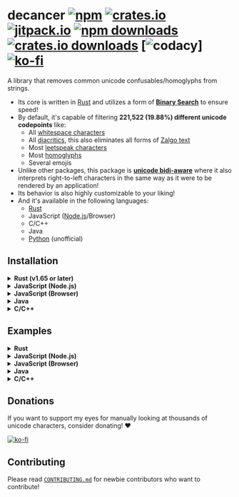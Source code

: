# decancer [![npm][npm-image]][npm-url] [![crates.io][crates-io-image]][crates-io-url] [![jitpack.io][jitpack-io-image]][jitpack-io-url] [![npm downloads][npm-downloads-image]][npm-url] [![crates.io downloads][crates-io-downloads-image]][crates-io-url] [![[codacy][codacy-url]][codacy-image]] [![ko-fi][ko-fi-brief-image]][ko-fi-url]

[crates-io-image]: https://img.shields.io/crates/v/decancer?style=flat-square
[crates-io-downloads-image]: https://img.shields.io/crates/d/decancer?style=flat-square
[crates-io-url]: https://crates.io/crates/decancer
[npm-image]: https://img.shields.io/npm/v/decancer.svg?style=flat-square
[npm-url]: https://npmjs.org/package/decancer
[jitpack-io-image]: https://jitpack.io/v/null8626/decancer.svg
[jitpack-io-url]: https://jitpack.io/#null8626/decancer
[npm-downloads-image]: https://img.shields.io/npm/dt/decancer.svg?style=flat-square
[codacy-image]: https://app.codacy.com/project/badge/Grade/d740b1aa867d42f2b37eb992ad73784a
[codacy-url]: https://app.codacy.com/gh/null8626/decancer/dashboard
[ko-fi-brief-image]: https://img.shields.io/badge/donations-ko--fi-red?color=ff5e5b&style=flat-square
[ko-fi-image]: https://ko-fi.com/img/githubbutton_sm.svg
[ko-fi-url]: https://ko-fi.com/null8626

A library that removes common unicode confusables/homoglyphs from strings.

- Its core is written in [Rust](https://www.rust-lang.org) and utilizes a form of [**Binary Search**](https://en.wikipedia.org/wiki/Binary_search_algorithm) to ensure speed!
- By default, it's capable of filtering **221,522 (19.88%) different unicode codepoints** like:
  - All [whitespace characters](https://en.wikipedia.org/wiki/Whitespace_character)
  - All [diacritics](https://en.wikipedia.org/wiki/Diacritic), this also eliminates all forms of [Zalgo text](https://en.wikipedia.org/wiki/Zalgo_text)
  - Most [leetspeak characters](https://en.wikipedia.org/wiki/Leet)
  - Most [homoglyphs](https://en.wikipedia.org/wiki/Homoglyph)
  - Several emojis
- Unlike other packages, this package is **[unicode bidi-aware](https://en.wikipedia.org/wiki/Bidirectional_text)** where it also interprets right-to-left characters in the same way as it were to be rendered by an application!
- Its behavior is also highly customizable to your liking!
- And it's available in the following languages:
  - [Rust](https://crates.io/crates/decancer)
  - JavaScript ([Node.js](https://www.npmjs.com/package/decancer)/Browser)
  - C/C++
  - Java
  - [Python](https://pypi.org/project/decancer-py) (unofficial)

## Installation

<details>
<summary><b>Rust (v1.65 or later)</b></summary>

In your `Cargo.toml`:

```toml
decancer = "3.2.0"
```

</details>
<details>
<summary><b>JavaScript (Node.js)</b></summary>

In your shell:

```console
npm install decancer
```

In your code (CommonJS):

```js
const decancer = require('decancer')
```

In your code (ESM):

```js
import decancer from 'decancer'
```

</details>
<details>
<summary><b>JavaScript (Browser)</b></summary>

In your code:

```html
<script type="module">
  import init from 'https://cdn.jsdelivr.net/gh/null8626/decancer@v3.2.0/bindings/wasm/bin/decancer.min.js'

  const decancer = await init()
</script>
```

</details>
<details>
<summary><b>Java</b></summary>

### As a dependency

In your `build.gradle`:

```gradle
repositories {
  mavenCentral()
  maven { url 'https://jitpack.io' }
}

dependencies {
  implementation 'com.github.null8626:decancer:v3.2.0'
}
```

In your `pom.xml`:

```xml
<repositories>
  <repository>
    <id>central</id>
    <url>https://repo.maven.apache.org/maven2</url>
  </repository>
  <repository>
    <id>jitpack.io</id>
    <url>https://jitpack.io</url>
  </repository>
</repositories>

<dependencies>
  <dependency>
    <groupId>com.github.null8626</groupId>
    <artifactId>decancer</artifactId>
    <version>v3.2.0</version>
  </dependency>
</dependencies>
```

### Building from source

```console
git clone https://github.com/null8626/decancer.git --depth 1
cd ./decancer/bindings/java
unzip ./bin/bindings.zip -d ./bin
chmod +x ./gradlew
./gradlew build --warning-mode all
```

Tip: You can shrink the size of the resulting jar file by removing binaries in the `bin` directory for the platforms you don't want to support.

</details>
<details>
<summary><b>C/C++</b></summary>

### Download

- [Header file](https://raw.githubusercontent.com/null8626/decancer/v3.2.0/bindings/native/decancer.h)
- [Download for ARM64 macOS (11.0+, Big Sur+)](https://github.com/null8626/decancer/releases/download/v3.2.0/decancer-aarch64-apple-darwin.zip)
- [Download for ARM64 iOS](https://github.com/null8626/decancer/releases/download/v3.2.0/decancer-aarch64-apple-ios.zip)
- [Download for Apple iOS Simulator on ARM6](https://github.com/null8626/decancer/releases/download/v3.2.0/decancer-aarch64-apple-ios-sim.zip)
- [Download for ARM64 Android](https://github.com/null8626/decancer/releases/download/v3.2.0/decancer-aarch64-linux-android.zip)
- [Download for ARM64 Windows MSVC](https://github.com/null8626/decancer/releases/download/v3.2.0/decancer-aarch64-pc-windows-msvc.zip)
- [Download for ARM64 Linux (kernel 4.1, glibc 2.17+)](https://github.com/null8626/decancer/releases/download/v3.2.0/decancer-aarch64-unknown-linux-gnu.zip)
- [Download for ARM64 Linux with MUSL](https://github.com/null8626/decancer/releases/download/v3.2.0/decancer-aarch64-unknown-linux-musl.zip)
- [Download for ARMv6 Linux (kernel 3.2, glibc 2.17)](https://github.com/null8626/decancer/releases/download/v3.2.0/decancer-arm-unknown-linux-gnueabi.zip)
- [Download for ARMv5TE Linux (kernel 4.4, glibc 2.23)](https://github.com/null8626/decancer/releases/download/v3.2.0/decancer-armv5te-unknown-linux-gnueabi.zip)
- [Download for ARMv7-A Android](https://github.com/null8626/decancer/releases/download/v3.2.0/decancer-armv7-linux-androideabi.zip)
- [Download for ARMv7-A Linux (kernel 4.15, glibc 2.27)](https://github.com/null8626/decancer/releases/download/v3.2.0/decancer-armv7-unknown-linux-gnueabi.zip)
- [Download for ARMv7-A Linux, hardfloat (kernel 3.2, glibc 2.17)](https://github.com/null8626/decancer/releases/download/v3.2.0/decancer-armv7-unknown-linux-gnueabihf.zip)
- [Download for 32-bit Linux w/o SSE (kernel 3.2, glibc 2.17)](https://github.com/null8626/decancer/releases/download/v3.2.0/decancer-i586-unknown-linux-gnu.zip)
- [Download for 32-bit MSVC (Windows 7+)](https://github.com/null8626/decancer/releases/download/v3.2.0/decancer-i686-pc-windows-msvc.zip)
- [Download for 32-bit FreeBSD](https://github.com/null8626/decancer/releases/download/v3.2.0/decancer-i686-unknown-freebsd.zip)
- [Download for 32-bit Linux (kernel 3.2+, glibc 2.17+)](https://github.com/null8626/decancer/releases/download/v3.2.0/decancer-i686-unknown-linux-gnu.zip)
- [Download for PPC64LE Linux (kernel 3.10, glibc 2.17)](https://github.com/null8626/decancer/releases/download/v3.2.0/decancer-powerpc64le-unknown-linux-gnu.zip)
- [Download for RISC-V Linux (kernel 4.20, glibc 2.29)](https://github.com/null8626/decancer/releases/download/v3.2.0/decancer-riscv64gc-unknown-linux-gnu.zip)
- [Download for S390x Linux (kernel 3.2, glibc 2.17)](https://github.com/null8626/decancer/releases/download/v3.2.0/decancer-s390x-unknown-linux-gnu.zip)
- [Download for SPARC Solaris 11, illumos](https://github.com/null8626/decancer/releases/download/v3.2.0/decancer-sparcv9-sun-solaris.zip)
- [Download for Thumb2-mode ARMv7-A Linux with NEON (kernel 4.4, glibc 2.23)](https://github.com/null8626/decancer/releases/download/v3.2.0/decancer-thumbv7neon-unknown-linux-gnueabihf.zip)
- [Download for 64-bit macOS (10.12+, Sierra+)](https://github.com/null8626/decancer/releases/download/v3.2.0/decancer-x86_64-apple-darwin.zip)
- [Download for 64-bit iOS](https://github.com/null8626/decancer/releases/download/v3.2.0/decancer-x86_64-apple-ios.zip)
- [Download for 64-bit MSVC (Windows 7+)](https://github.com/null8626/decancer/releases/download/v3.2.0/decancer-x86_64-pc-windows-msvc.zip)
- [Download for 64-bit FreeBSD](https://github.com/null8626/decancer/releases/download/v3.2.0/decancer-x86_64-unknown-freebsd.zip)
- [Download for 64-bit illumos](https://github.com/null8626/decancer/releases/download/v3.2.0/decancer-x86_64-unknown-illumos.zip)
- [Download for 64-bit Linux (kernel 3.2+, glibc 2.17+)](https://github.com/null8626/decancer/releases/download/v3.2.0/decancer-x86_64-unknown-linux-gnu.zip)
- [Download for 64-bit Linux with MUSL](https://github.com/null8626/decancer/releases/download/v3.2.0/decancer-x86_64-unknown-linux-musl.zip)

### Building from source

Building from source requires [Rust v1.65 or later](https://rustup.rs/).

```console
git clone https://github.com/null8626/decancer.git --depth 1
cd decancer/bindings/native
cargo build --release
```

And the binary files should be generated in the `target/release` directory.

</details>

## Examples

<details>
<summary><b>Rust</b></summary>

For more information, please read the [documentation](https://docs.rs/decancer).

```rust
let mut cured = decancer::cure!(r"vＥⓡ𝔂 𝔽𝕌Ňℕｙ ţ乇𝕏𝓣 wWiIiIIttHh l133t5p3/-\|<").unwrap();

assert_eq!(cured, "very funny text with leetspeak");

// WARNING: it's NOT recommended to coerce this output to a Rust string
//          and process it manually from there, as decancer has its own
//          custom comparison measures, including leetspeak matching!
assert_ne!(cured.as_str(), "very funny text with leetspeak");

assert!(cured.contains("funny"));

cured.censor("funny", '*');
assert_eq!(cured, "very ***** text with leetspeak");

cured.censor_multiple(["very", "text"], '-');
assert_eq!(cured, "---- ***** ---- with leetspeak");
```

</details>
<details>
<summary><b>JavaScript (Node.js)</b></summary>

```js
const assert = require('assert')
const cured = decancer('vＥⓡ𝔂 𝔽𝕌Ňℕｙ ţ乇𝕏𝓣 wWiIiIIttHh l133t5p3/-\\|<')

assert(cured.equals('very funny text with leetspeak'))

// WARNING: it's NOT recommended to coerce this output to a JavaScript string
//          and process it manually from there, as decancer has its own
//          custom comparison measures, including leetspeak matching!
assert(cured.toString() !== 'very funny text with leetspeak')
console.log(cured.toString())
// => very funny text wwiiiiitthh l133t5p3/-\|<

assert(cured.contains('funny'))

cured.censor('funny', '*')
console.log(cured.toString())
// => very ***** text wwiiiiitthh l133t5p3/-\|<

cured.censorMultiple(['very', 'text'], '-')
console.log(cured.toString())
// => ---- ***** ---- wwiiiiitthh l133t5p3/-\|<
```

</details>
<details>
<summary><b>JavaScript (Browser)</b></summary>

```html
<!DOCTYPE html>
<html lang="en">
  <head>
    <meta charset="utf-8" />
    <title>Decancerer!!! (tm)</title>
    <style>
      textarea {
        font-size: 30px;
      }

      #cure {
        font-size: 20px;
        padding: 5px 30px;
      }
    </style>
  </head>
  <body>
    <h3>Input cancerous text here:</h3>
    <textarea rows="10" cols="30"></textarea>
    <br />
    <button id="cure" onclick="cure()">cure!</button>
    <script type="module">
      import init from 'https://cdn.jsdelivr.net/gh/null8626/decancer@v3.2.0/bindings/wasm/bin/decancer.min.js'

      const decancer = await init()

      window.cure = function () {
        const textarea = document.querySelector('textarea')

        if (!textarea.value.length) {
          return alert("There's no text!!!")
        }

        textarea.value = decancer(textarea.value).toString()
      }
    </script>
  </body>
</html>
```

[See this in action here.](https://null8626.github.io/decancer)

</details>
<details>
<summary><b>Java</b></summary>

```java
import com.github.null8626.decancer.CuredString;

public class Program {
  public static void main(String[] args) {
    CuredString cured = new CuredString("vＥⓡ𝔂 𝔽𝕌Ňℕｙ ţ乇𝕏𝓣 wWiIiIIttHh l133t5p3/-\\|<");
    
    assert cured.equals("very funny text with leetspeak");
    
    // WARNING: it's NOT recommended to coerce this output to a Java String
    //          and process it manually from there, as decancer has its own
    //          custom comparison measures, including leetspeak matching!
    assert !cured.toString().equals("very funny text with leetspeak");
    System.out.println(cured.toString());
    // => very funny text wwiiiiitthh l133t5p3/-\|<
    
    assert cured.contains("funny");
    
    cured.censor("funny", '*');
    System.out.println(cured.toString());
    // => very ***** text wwiiiiitthh l133t5p3/-\|<
    
    String[] keywords = { "very", "text" };
    cured.censorMultiple(keywords, '-');
    System.out.println(cured.toString());
    // => ---- ***** ---- wwiiiiitthh l133t5p3/-\|<
    
    cured.destroy();
  }
}
```

</details>
<details>
<summary><b>C/C++</b></summary>

UTF-8 example:

```c
#include <decancer.h>

#include <string.h>
#include <stdlib.h>
#include <stdio.h>

// global variable for assertion purposes only
decancer_cured_t cured;

static void assert(const bool expr, const char *message)
{
    if (!expr)
    {
        fprintf(stderr, "assertion failed (%s)\n", message);
        decancer_cured_free(cured);
        
        exit(1);
    }
}

static void print_error(decancer_error_t *error)
{
    char message[90];
    uint8_t message_size;
    
    memcpy(message, error->message, error->message_size);
   
    // rust strings are NOT null-terminated
    message[error->message_size] = '\0';
    
    fprintf(stderr, "error: %s", message);
}

int main(void) {
    decancer_error_t error;

    // UTF-8 bytes for "vＥⓡ𝔂 𝔽𝕌Ňℕｙ ţ乇𝕏𝓣"
    uint8_t string[] = {0x76, 0xef, 0xbc, 0xa5, 0xe2, 0x93, 0xa1, 0xf0, 0x9d, 0x94, 0x82, 0x20, 0xf0, 0x9d,
                        0x94, 0xbd, 0xf0, 0x9d, 0x95, 0x8c, 0xc5, 0x87, 0xe2, 0x84, 0x95, 0xef, 0xbd, 0x99,
                        0x20, 0xc5, 0xa3, 0xe4, 0xb9, 0x87, 0xf0, 0x9d, 0x95, 0x8f, 0xf0, 0x9d, 0x93, 0xa3};

    cured = decancer_cure(string, sizeof(string), DECANCER_OPTION_DEFAULT, &error);

    if (cured == NULL)
    {
        print_error(&error);
        return 1;
    }

    assert(decancer_equals(cured, (uint8_t *)("very funny text"), 15), "equals");
    assert(decancer_contains(cured, (uint8_t *)("funny"), 5), "contains");

    // coerce output as a raw UTF-8 pointer and retrieve its size (in bytes)
    size_t output_size;
    const uint8_t *output_raw = decancer_cured_raw(cured, &output_size);

    assert(output_size == 15, "raw output size");

    // UTF-8 bytes for "very funny text"
    const uint8_t expected_raw[] = {0x76, 0x65, 0x72, 0x79, 0x20, 0x66, 0x75, 0x6e,
                                    0x6e, 0x79, 0x20, 0x74, 0x65, 0x78, 0x74};

    char assert_message[38];
    for (uint32_t i = 0; i < sizeof(expected_raw); i++)
    {
        sprintf(assert_message, "mismatched utf-8 contents at index %u", i);
        assert(output_raw[i] == expected_raw[i], assert_message);
    }

    decancer_cured_free(cured);    
    return 0;
}
```

UTF-16 example:

```c
#include <decancer.h>

#include <string.h>
#include <stdlib.h>
#include <stdio.h>

// global variable for assertion purposes only
decancer_cured_t cured;
decancer_cured_raw_wide_t wide = NULL;

static void assert(const bool expr, const char *message)
{
    if (!expr)
    {
        fprintf(stderr, "assertion failed (%s)\n", message);
        
        if (wide != NULL)
        {
            decancer_cured_raw_wide_free(wide);
        }
        
        decancer_cured_free(cured);
        
        exit(1);
    }
}

static void print_error(decancer_error_t *error)
{
    char message[90];
    uint8_t message_size;
    
    memcpy(message, error->message, error->message_size);
   
    // rust strings are NOT null-terminated
    message[error->message_size] = '\0';
    
    fprintf(stderr, "error: %s", message);
}

int main(void) {
    decancer_error_t error;

    // UTF-16 bytes for "vＥⓡ𝔂 𝔽𝕌Ňℕｙ ţ乇𝕏𝓣"
    uint16_t string[] = {
        0x0076, 0xff25, 0x24e1,
        0xd835, 0xdd02, 0x0020,
        0xd835, 0xdd3d, 0xd835,
        0xdd4c, 0x0147, 0x2115,
        0xff59, 0x0020, 0x0163,
        0x4e47, 0xd835, 0xdd4f,
        0xd835, 0xdce3
    };

    cured = decancer_cure_wide(string, sizeof(string), DECANCER_OPTION_DEFAULT, &error);

    if (cured == NULL)
    {
        print_error(&error);
        return 1;
    }

    assert(decancer_equals(cured, (uint8_t *)("very funny text"), 15), "equals");
    assert(decancer_contains(cured, (uint8_t *)("funny"), 5), "contains");

    // coerce output as a raw UTF-16 pointer and retrieve its size (in bytes)
    uint16_t *output_ptr;
    size_t utf16_output_size;
    wide = decancer_cured_raw_wide(cured, &output_ptr, &utf16_output_size);

    assert(utf16_output_size == (15 * sizeof(uint16_t)), "raw output size");

    // UTF-16 bytes for "very funny text"
    const uint16_t expected_raw[] = {0x76, 0x65, 0x72, 0x79, 0x20, 0x66, 0x75, 0x6e,
                                     0x6e, 0x79, 0x20, 0x74, 0x65, 0x78, 0x74};

    char assert_message[39];
    for (uint32_t i = 0; i < sizeof(expected_raw) / sizeof(uint16_t); i++)
    {
        sprintf(assert_message, "mismatched utf-16 contents at index %u", i);
        assert(output_raw[i] == expected_raw[i], assert_message);
    }

    decancer_cured_raw_wide_free(wide);
    decancer_cured_free(cured);    
    return 0;
}
```

</details>

## Donations

If you want to support my eyes for manually looking at thousands of unicode characters, consider donating! ❤

[![ko-fi][ko-fi-image]][ko-fi-url]

## Contributing

Please read [`CONTRIBUTING.md`](https://github.com/null8626/decancer/blob/main/CONTRIBUTING.md) for newbie contributors who want to contribute!